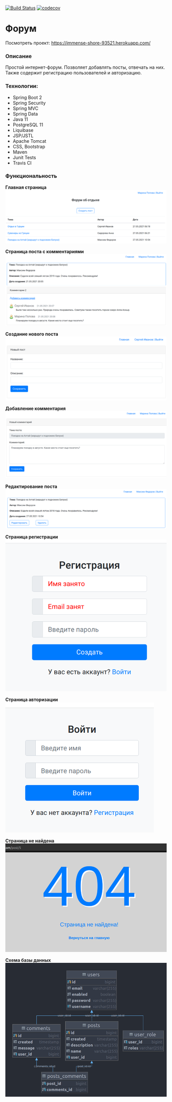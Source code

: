 [![Build Status](https://travis-ci.com/ViyChel/job4j_forum.svg?branch=master)](https://travis-ci.com/ViyChel/job4j_forum)
[![codecov](https://codecov.io/gh/ViyChel/job4j_forum/branch/master/graph/badge.svg)](https://codecov.io/gh/ViyChel/job4j_forum)

# Форум

Посмотреть проект:
https://immense-shore-93521.herokuapp.com/

### Описание
Простой интернет-форум. Позволяет добавлять
посты, отвечать на них. Также содержит регистрацию пользователей и
авторизацию.

### Технологии:

* Spring Boot 2
* Spring Security
* Spring MVC
* Spring Data
* Java 11
* PostgreSQL 11
* Liquibase
* JSP/JSTL
* Apache Tomcat
* CSS, Bootstrap
* Maven
* Junit Tests
* Travis CI

### Функциональность

__Главная страница__
![img](img/main.png)

__Страница поста с комментариями__
![img](img/comments.png)

__Создание нового поста__
![img](img/new_post.png)

__Добавление комментария__<br>
![img](img/add_comment.png)

__Редактирование поста__<br>
![img](img/edit_post.png)

__Страница регистрации__<br>
![img](img/reg.png)

__Страница авторизации__<br>
![img](img/login.png)

__Страница не найдена__<br>
![img](img/404.png)

__Схема базы данных__<br>
![img](img/forum_DB.png)
